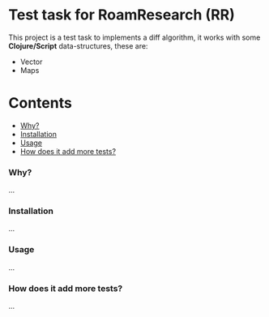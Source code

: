 # Test task for RoamResearch (RR)

This project is a test task to implements a diff algorithm, it works with some **Clojure/Script** data-structures, these are:

- Vector
- Maps

# Contents

- [Why?](#why)
- [Installation](#installation)
- [Usage](#usage)
- [How does it add more tests?](#how-does-it-add-more-tests)

### Why?
...

### Installation
...

### Usage
...

### How does it add more tests?
...
